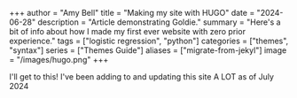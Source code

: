 
+++
author = "Amy Bell"
title = "Making my site with HUGO"
date = "2024-06-28"
description = "Article demonstrating Goldie."
summary = "Here's a bit of info about how I made my first ever website with zero prior experience."
tags = ["logistic regression", "python"]
categories = ["themes", "syntax"]
series = ["Themes Guide"]
aliases = ["migrate-from-jekyl"]
image = "/images/hugo.png"
+++

I'll get to this! I've been adding to and updating this site A LOT as of July 2024